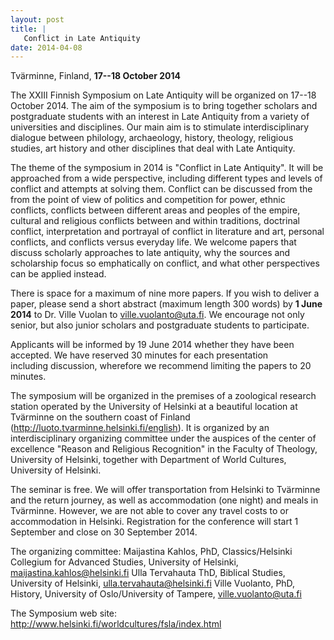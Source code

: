```yaml
---
layout: post
title: |
   Conflict in Late Antiquity
date: 2014-04-08
---
```


Tvärminne, Finland, **17--18 October 2014**

The XXIII Finnish
Symposium on Late Antiquity will be organized on 17--18 October 2014.
The aim of the symposium is to bring together scholars and postgraduate
students with an interest in Late Antiquity from a variety of
universities and disciplines. Our main aim is to stimulate
interdisciplinary dialogue between philology, archaeology, history,
theology, religious studies, art history and other disciplines that deal
with Late Antiquity.

The theme of the symposium in 2014 is
"Conflict in Late Antiquity". It will be approached from a wide
perspective, including different types and levels of conflict and
attempts at solving them. Conflict can be discussed from the from the
point of view of politics and competition for power, ethnic conflicts,
conflicts between different areas and peoples of the empire, cultural
and religious conflicts between and within traditions, doctrinal
conflict, interpretation and portrayal of conflict in literature and
art, personal conflicts, and conflicts versus everyday life. We welcome
papers that discuss scholarly approaches to late antiquity, why the
sources and scholarship focus so emphatically on conflict, and what
other perspectives can be applied instead.

There is space for
a maximum of nine more papers. If you wish to deliver a paper, please
send a short abstract (maximum length 300 words) by **1 June 2014** to
Dr. Ville Vuolan to <ville.vuolanto@uta.fi>. We encourage not only
senior, but also junior scholars and postgraduate students to
participate.

Applicants will be informed by 19 June 2014
whether they have been accepted. We have reserved 30 minutes for each
presentation including discussion, wherefore we recommend limiting the
papers to 20 minutes.

The symposium will be organized in the
premises of a zoological research station operated by the University of
Helsinki at a beautiful location at Tvärminne on the southern coast of
Finland (<http://luoto.tvarminne.helsinki.fi/english>). It is organized
by an interdisciplinary organizing committee under the auspices of the
center of excellence "Reason and Religious Recognition" in the Faculty
of Theology, University of Helsinki, together with Department of World
Cultures, University of Helsinki.

The seminar is free. We
will offer transportation from Helsinki to Tvärminne and the return
journey, as well as accommodation (one night) and meals in Tvärminne.
However, we are not able to cover any travel costs to or accommodation
in Helsinki. Registration for the conference will start 1 September and
close on 30 September 2014.

The organizing
committee:
Maijastina Kahlos, PhD, Classics/Helsinki Collegium for
Advanced Studies, University of Helsinki,
<maijastina.kahlos@helsinki.fi>
Ulla Tervahauta ThD, Biblical
Studies, University of Helsinki,
<ulla.tervahauta@helsinki.fi>
Ville Vuolanto, PhD, History,
University of Oslo/University of Tampere,
<ville.vuolanto@uta.fi>

The Symposium web site:
<http://www.helsinki.fi/worldcultures/fsla/index.html>
